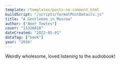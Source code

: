 ```yaml
---
template: /templates/posts-no-comment.html
buildScript: "/scripts/formatPostDetails.js"
title: "A Gentleman in Moscow"
author: ["Amor Towles"]
cover: "11326818"
dateCreated: "2022-05-01"
dataTag: ["book"]
year: "2016"
---
```


Weirdly wholesome, loved listening to the audiobook!

